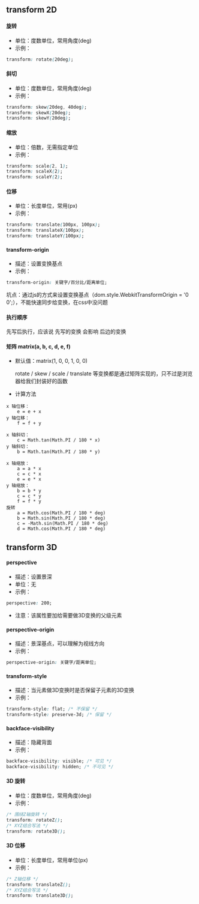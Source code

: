 ## transform 2D

#### 旋转   
* 单位：度数单位，常用角度(deg)
* 示例：
```css
transform: rotate(20deg);
```

#### 斜切  
* 单位：度数单位，常用角度(deg)
* 示例：
```css
transform: skew(20deg, 40deg);
transform: skewX(20deg);
transform: skewY(20deg);
```

#### 缩放  
* 单位：倍数，无需指定单位
* 示例：
```css
transform: scale(2, 1);
transform: scaleX(2);
transform: scaleY(2);
```

#### 位移  
* 单位：长度单位，常用(px)
* 示例：
```css
transform: translate(100px, 100px);
transform: translateX(100px);
transform: translateY(100px);
```

#### transform-origin 
* 描述：设置变换基点
* 示例：
```css
transform-origin: 关键字/百分比/距离单位;
```

<p class="tip">坑点：通过js的方式来设置变换基点（dom.style.WebkitTransformOrigin = '0 0';），不能快速同步给变换，在css中没问题</p>

#### 执行顺序

先写后执行，应该说 先写的变换 会影响 后边的变换

#### 矩阵 matrix(a, b, c, d, e, f)
* 默认值：matrix(1, 0, 0, 1, 0, 0)
    
    rotate / skew / scale / translate 等变换都是通过矩阵实现的，只不过是浏览器给我们封装好的函数

* 计算方法
```
x 轴位移：
    e = e + x
y 轴位移：
    f = f + y

x 轴斜切：
    c = Math.tan(Math.PI / 180 * x)
y 轴斜切：
    b = Math.tan(Math.PI / 180 * y)

x 轴缩放：
    a = a * x
    c = c * x
    e = e * x
y 轴缩放：
    b = b * y
    c = c * y
    f = f * y
旋转
    a = Math.cos(Math.PI / 180 * deg)
    b = Math.sin(Math.PI / 180 * deg)
    c = -Math.sin(Math.PI / 180 * deg)
    d = Math.cos(Math.PI / 180 * deg)
```

## transform 3D

#### perspective
* 描述：设置景深
* 单位：无
* 示例：
```css
perspective: 200;
```
* 注意：该属性要加给需要做3D变换的父级元素

#### perspective-origin
* 描述：景深基点，可以理解为视线方向
* 示例：
```css
perspective-origin: 关键字/距离单位;
```

#### transform-style
* 描述：当元素做3D变换时是否保留子元素的3D变换
* 示例：
```css
transform-style: flat; /* 不保留 */
transform-style: preserve-3d; /* 保留 */
```

#### backface-visibility
* 描述：隐藏背面
* 示例：
```css
backface-visibility: visible; /* 可见 */
backface-visibility: hidden; /* 不可见 */
```

#### 3D 旋转
* 单位：度数单位，常用角度(deg)
* 示例：
```css
/* 围绕Z轴旋转 */
transform: rotateZ();
/* XYZ结合写法 */
transform: rotate3D();
```

#### 3D 位移
* 单位：长度单位，常用单位(px)
* 示例：
```css
/* Z轴位移 */
transform: translateZ();
/* XYZ结合写法 */
transform: translate3D();
```